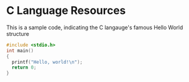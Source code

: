 # C Language Resources 

This is a sample code, indicating the C langauge's famous Hello World structure

```C
#include <stdio.h>
int main()
{
  printf("Hello, world!\n");
  return 0;
}
```
